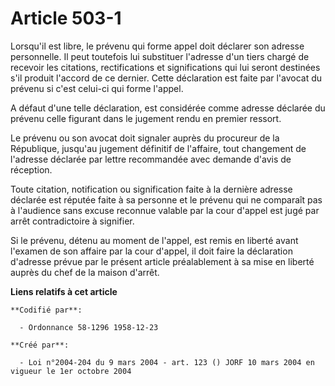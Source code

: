 # Article 503-1

Lorsqu'il est libre, le prévenu qui forme appel doit déclarer son adresse personnelle. Il peut toutefois lui substituer
l'adresse d'un tiers chargé de recevoir les citations, rectifications et significations qui lui seront destinées s'il produit
l'accord de ce dernier. Cette déclaration est faite par l'avocat du prévenu si c'est celui-ci qui forme l'appel.

A défaut d'une telle déclaration, est considérée comme adresse déclarée du prévenu celle figurant dans le jugement rendu en
premier ressort.

Le prévenu ou son avocat doit signaler auprès du procureur de la République, jusqu'au jugement définitif de l'affaire, tout
changement de l'adresse déclarée par lettre recommandée avec demande d'avis de réception.

Toute citation, notification ou signification faite à la dernière adresse déclarée est réputée faite à sa personne et le
prévenu qui ne comparaît pas à l'audience sans excuse reconnue valable par la cour d'appel est jugé par arrêt contradictoire
à signifier.

Si le prévenu, détenu au moment de l'appel, est remis en liberté avant l'examen de son affaire par la cour d'appel, il doit
faire la déclaration d'adresse prévue par le présent article préalablement à sa mise en liberté auprès du chef de la maison
d'arrêt.

**Liens relatifs à cet article**

	**Codifié par**:

	  - Ordonnance 58-1296 1958-12-23

	**Créé par**:

	  - Loi n°2004-204 du 9 mars 2004 - art. 123 () JORF 10 mars 2004 en vigueur le 1er octobre 2004
